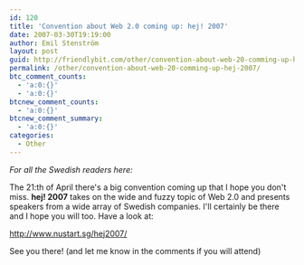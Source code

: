 ```yaml
---
id: 120
title: 'Convention about Web 2.0 coming up: hej! 2007'
date: 2007-03-30T19:19:00
author: Emil Stenström
layout: post
guid: http://friendlybit.com/other/convention-about-web-20-comming-up-hej-2007/
permalink: /other/convention-about-web-20-comming-up-hej-2007/
btc_comment_counts:
  - 'a:0:{}'
  - 'a:0:{}'
btcnew_comment_counts:
  - 'a:0:{}'
btcnew_comment_summary:
  - 'a:0:{}'
categories:
  - Other
---
```

_For all the Swedish readers here:_

The 21:th of April there's a big convention coming up that I hope you don't miss. **hej! 2007** takes on the wide and fuzzy topic of Web 2.0 and presents speakers from a wide array of Swedish companies. I'll certainly be there and I hope you will too. Have a look at:

<http://www.nustart.sg/hej2007/>

See you there! (and let me know in the comments if you will attend)
